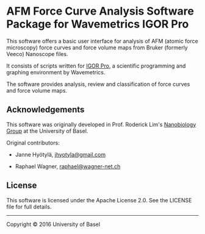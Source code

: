AFM Force Curve Analysis Software Package for Wavemetrics IGOR Pro
==================================================================

This software offers a basic user interface for analysis of AFM (atomic force microscopy)
force curves and force volume maps from Bruker (formerly Veeco) Nanoscope files.

It consists of scripts written for [IGOR Pro][igor], a scientific programming and graphing environment by
Wavemetrics.

  [igor]: https://www.wavemetrics.com/products/igorpro/igorpro.htm


The software provides analysis, review and classification of force curves and force volume maps.



Acknowledgements
----------------
This software was originally developed in Prof. Roderick Lim's [Nanobiology Group][nanobio]
at the University of Basel.

Original contributors:
* Janne Hyötylä, [jhyotyla@gmail.com](mailto:jhyotyla@gmail.com)
* Raphael Wagner, [raphael@wagner-net.ch](mailto:raphael@wagner-net.ch)


  [nanobio]: http://www.biozentrum.unibas.ch/research/groups-platforms/overview/unit/lim/


License
-------
This software is licensed under the Apache License 2.0. See the LICENSE file for full details.


------

Copyright &copy; 2016 University of Basel


